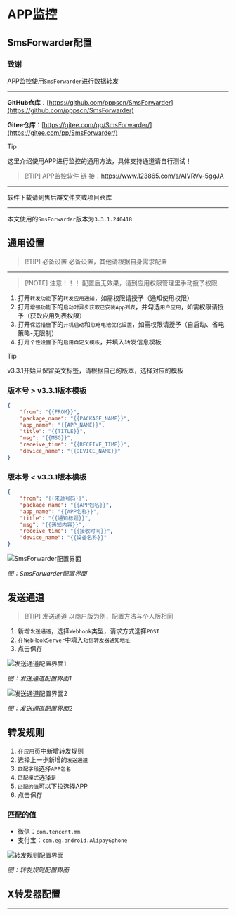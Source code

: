 # APP监控

## SmsForwarder配置

### 致谢

APP监控使用`SmsForwarder`进行数据转发

---

**GitHub仓库**：[https://github.com/pppscn/SmsForwarder](https://github.com/pppscn/SmsForwarder)

**Gitee仓库**：[https://gitee.com/pp/SmsForwarder/](https://gitee.com/pp/SmsForwarder/)

> [!TIP]
> 这里介绍使用APP进行监控的通用方法，具体支持通道请自行测试！

> [!TIP] APP监控软件
> 链   接：https://www.123865.com/s/AIVRVv-5ggJA

---

软件下载请到售后群文件夹或项目仓库

---

本文使用的`SmsForwarder`版本为`3.3.1.240418`

## 通用设置

> [!TIP] 必备设置
> 必备设置，其他请根据自身需求配置

---

> [!NOTE] 注意！！！
> 配置后无效果，请到应用权限管理里手动授予权限

1. 打开`转发功能`下的`转发应用通知`，如需权限请授予（通知使用权限）
2. 打开`增强功能`下的`启动时异步获取已安装App列表`，并勾选`用户应用`，如需权限请授予（获取应用列表权限）
3. 打开`保活措施`下的`开机启动`和`忽略电池优化设置`，如需权限请授予（自启动、省电策略-无限制）
4. 打开`个性设置`下的`启用自定义模板`，并填入转发信息模板

> [!TIP]
> v3.3.1开始只保留英文标签，请根据自己的版本，选择对应的模板

### 版本号 > v3.3.1版本模板

```json
{
    "from": "{{FROM}}",
    "package_name": "{{PACKAGE_NAME}}",
    "app_name": "{{APP_NAME}}",
    "title": "{{TITLE}}",
    "msg": "{{MSG}}",
    "receive_time": "{{RECEIVE_TIME}}",
    "device_name": "{{DEVICE_NAME}}"
}
```

### 版本号 < v3.3.1版本模板

```json
{
    "from": "{{来源号码}}",
    "package_name": "{{APP包名}}",
    "app_name": "{{APP名称}}",
    "title": "{{通知标题}}",
    "msg": "{{通知内容}}",
    "receive_time": "{{接收时间}}",
    "device_name": "{{设备名称}}"
}
```

![SmsForwarder配置界面](https://s2.loli.net/2024/08/03/FG6jtBgdIlfY9mT.png)

*图：SmsForwarder配置界面*

## 发送通道

> [!TIP] 发送通道
> 以商户版为例，配置方法与个人版相同

1. 新增`发送通道`，选择`Webhook`类型，请求方式选择`POST`
2. 在`WebHookServer`中填入`短信转发器通知地址`
3. 点击保存

![发送通道配置界面1](/images/help/faq1.jpg)

*图：发送通道配置界面1*

![发送通道配置界面2](/images/help/help2.jpg)

*图：发送通道配置界面2*

## 转发规则

1. 在`应用`页中新增转发规则
2. 选择上一步新增的`发送通道`
3. `匹配字段`选择`APP包名`
4. `匹配模式`选择`是`
5. `匹配的值`可以下拉选择APP
6. 点击保存

### 匹配的值

- 微信：`com.tencent.mm`
- 支付宝：`com.eg.android.AlipayGphone`

![转发规则配置界面](/images/help/help3.jpg)

*图：转发规则配置界面*

## X转发器配置

---
